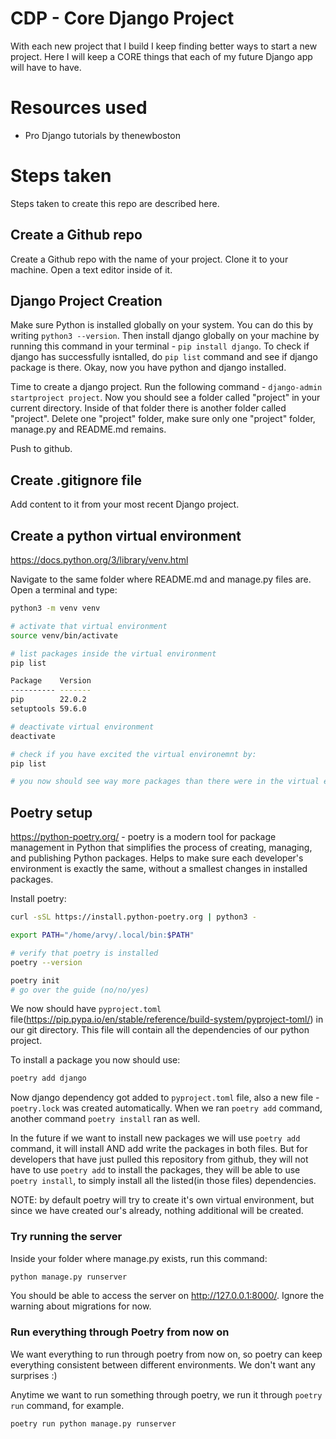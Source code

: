 # CDP - Core Django Project

With each new project that I build I keep finding better ways to start a new project. Here I will keep a CORE things that each of my future Django app will have to have.

# Resources used

- Pro Django tutorials by thenewboston

# Steps taken

Steps taken to create this repo are described here.

## Create a Github repo	

Create a Github repo with the name of your project. Clone it to your machine. Open a text editor inside of it.

## Django Project Creation

Make sure Python is installed globally on your system. You can do this by writing `python3 --version`. 
Then install django globally on your machine by running this command in your terminal - `pip install django`. To check if django has successfully isntalled, do `pip list` command and see if django package is there. Okay, now you have python and django installed.

Time to create a django project. Run the following command - `django-admin startproject project`. Now you should see a folder called "project" in your current directory. Inside of that folder there is another folder called "project". Delete one "project" folder, make sure only one "project" folder, manage.py and README.md remains.

Push to github.

## Create .gitignore file

Add content to it from your most recent Django project.
## Create a python virtual environment
https://docs.python.org/3/library/venv.html

Navigate to the same folder where README.md and manage.py files are. Open a terminal and type:

```bash
python3 -m venv venv

# activate that virtual environment
source venv/bin/activate

# list packages inside the virtual environment
pip list

Package    Version
---------- -------
pip        22.0.2
setuptools 59.6.0

# deactivate virtual environment
deactivate

# check if you have excited the virtual environemnt by:
pip list

# you now should see way more packages than there were in the virtual environment(these are your python packages installed globally on your machine).
```

## Poetry setup

https://python-poetry.org/ - poetry is a modern tool for package management in Python that simplifies the process of creating, managing, and publishing Python packages. Helps to make sure each developer's environment is exactly the same, without a smallest changes in installed packages.

Install poetry:

```bash
curl -sSL https://install.python-poetry.org | python3 -

export PATH="/home/arvy/.local/bin:$PATH"

# verify that poetry is installed
poetry --version
```

```bash
poetry init
# go over the guide (no/no/yes)
```

We now should have `pyproject.toml` file(https://pip.pypa.io/en/stable/reference/build-system/pyproject-toml/) in our git directory. This file will contain all the dependencies of our python project.

To install a package you now should use:

```bash
poetry add django
```

Now django dependency got added to `pyproject.toml` file, also a new file - `poetry.lock` was created automatically. When we ran `poetry add` command, another command `poetry install` ran as well.

In the future if we want to install new packages we will use `poetry add` command, it will install AND add write the packages in both files. But for developers that have just pulled this repository from github, they will not have to use `poetry add` to install the packages, they will be able to use `poetry install`, to simply install all the listed(in those files) dependencies.

NOTE: by default poetry will try to create it's own virtual environment, but since we have created our's already, nothing additional will be created.

### Try running the server

Inside your folder where manage.py exists, run this command:

```bash
python manage.py runserver
```

You should be able to access the server on http://127.0.0.1:8000/. Ignore the warning about migrations for now.

### Run everything through Poetry from now on

We want everything to run through poetry from now on, so poetry can keep everything consistent between different environments. We don't want any surprises :)

Anytime we want to run something through poetry, we run it through `poetry run` command, for example.

```bash
poetry run python manage.py runserver
```

